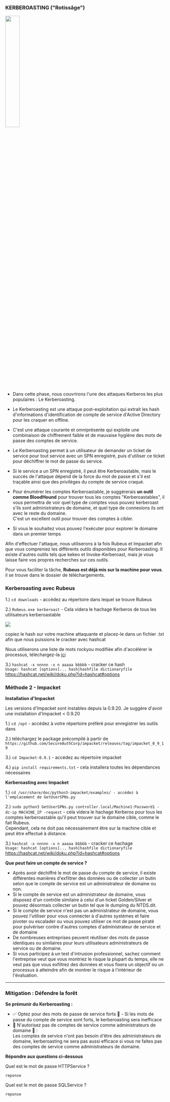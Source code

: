 ### KERBEROASTING ("Rotissâge")

<img src="https://www.shopenseigne.fr/wp-content/uploads/2020/05/enseigne-lumineuse-double-face-rotisserie-ref-06-shop-enseigne-production-13001-marseille-4.jpg" width="30%" height="30%">

- Dans cette phase, nous couvrirons l'une des attaques Kerberos les plus populaires : Le Kerberoasting. 

- Le Kerberoasting est une attaque post-exploitation qui extrait les hash d'informations d'identification de compte de service d'Active Directory pour les craquer en offline. 

- C'est une attaque courante et omniprésente qui exploite une combinaison de chiffrement faible et de mauvaise hygiène des mots de passe des comptes de service.

- Le Kerberoasting permet à un utilisateur de demander un ticket de service pour tout service avec un SPN enregistré, puis d'utiliser ce ticket pour déchiffrer le mot de passe du service.   
- Si le service a un SPN enregistré, il peut être Kerberoastable, mais le succès de l'attaque dépend de la force du mot de passe et s'il est traçable ainsi que des privilèges du compte de service craqué.  

- Pour énumérer les comptes Kerberoastable, je suggérerais **un outil comme BloodHound** pour trouver tous les comptes "Kerberoastables", il vous permettra de voir quel type de comptes vous pouvez kerberoast s'ils sont administrateurs de domaine, et quel type de connexions ils ont avec le reste du domaine.  
C'est un excellent outil pour trouver des comptes à cibler. 
- Si vous le souhaitez vous pouvez l'exécuter pour explorer le domaine dans un premier temps

Afin d'effectuer l'attaque, nous utiliserons à la fois Rubeus et Impacket afin que vous compreniez les différents outils disponibles pour Kerberoasting. 
Il existe d'autres outils tels que kekeo et Invoke-Kerberoast, mais je vous laisse faire vos propres recherches sur ces outils.

Pour vous faciliter la tâche, **Rubeus est déjà mis sur la machine pour vous**. 
il se trouve dans le dossier de téléchargements.


### **Kerberoasting avec Rubeus** 

1.) ```cd downloads``` - accédez au répertoire dans lequel se trouve Rubeus

2.) ```Rubeus.exe kerberoast``` -  Cela videra le hachage Kerberos de tous les utilisateurs kerberoastable

<img src="https://imgur.com/XZegVqf.png"/>

copiez le hash sur votre machine attaquante et placez-le dans un fichier .txt afin que nous puissions le cracker avec hashcat

Nous utiliserons une liste de mots rockyou modifiée afin d'accélérer le processus, téléchargez-la [ici](https://raw.githubusercontent.com/Cryilllic/Active-Directory-Wordlists/master/Pass.txt)

3.) ```hashcat -x nnnnn -x n aaaaa bbbbb``` -  cracker ce hash  
    ```Usage: hashcat [options]... hash|hashfile dictionaryfile```  
       https://hashcat.net/wiki/doku.php?id=hashcat#options 

### **Méthode 2 - Impacket**

**Installation d'Impacket**

Les versions d'Impacket sont instables depuis la 0.9.20. Je suggère d'avoir une installation d'Impacket < 0.9.20

1.) ```cd /opt``` -  accédez à votre répertoire préféré pour enregistrer les outils dans

2.) téléchargez le package précompilé à partir de ```https://github.com/SecureAuthCorp/impacket/releases/tag/impacket_0_9_19```

3.) ```cd Impacket-0.9.1``` - accédez au répertoire impacket

4.) ```pip install requirements.txt``` - cela installera toutes les dépendances nécessaires

**Kerberoasting avec Impacket**

1.) ```cd /usr/share/doc/python3-impacket/examples/ - accédez à l'emplacement de GetUserSPNs.py```

2.) ```sudo python3 GetUserSPNs.py controller.local/Machine1:Password1 -dc-ip MACHINE_IP -request``` - cela videra le hachage Kerberos pour tous les comptes kerberoastable qu'il peut trouver sur le domaine cible, comme le fait Rubeus.   
Cependant, cela ne doit pas nécessairement être sur la machine cible et peut être effectué à distance.

3.) ```hashcat -x nnnnn -x n aaaaa bbbbb``` -  cracker ce hachage  
    ```Usage: hashcat [options]... hash|hashfile dictionaryfile```  
       https://hashcat.net/wiki/doku.php?id=hashcat#options 

**Que peut faire un compte de service ?**

- Après avoir déchiffré le mot de passe du compte de service, il existe différentes manières d'exfiltrer des données ou de collecter un butin selon que le compte de service est un administrateur de domaine ou non.  
- Si le compte de service est un administrateur de domaine, vous disposez d'un contrôle similaire à celui d'un ticket Golden/Silver et pouvez désormais collecter un butin tel que le dumping du NTDS.dit.  
- Si le compte de service n'est pas un administrateur de domaine, vous pouvez l'utiliser pour vous connecter à d'autres systèmes et faire pivoter ou escalader ou vous pouvez utiliser ce mot de passe piraté pour pulvériser contre d'autres comptes d'administrateur de service et de domaine
- De nombreuses entreprises peuvent réutiliser des mots de passe identiques ou similaires pour leurs utilisateurs administrateurs de service ou de domaine.   
- Si vous participez à un test d'intrusion professionnel, sachez comment l'entreprise veut que vous montriez le risque la plupart du temps, elle ne veut pas que vous exfiltrez des données et vous fixera un objectif ou un processus à atteindre afin de montrer le risque à l'intérieur de l'évaluation.

---

### **Mitigation : Défendre la forêt**

**Se prémunir du Kerberoasting :**

- :white_check_mark: Optez pour des mots de passe de service forts :muscle: - Si les mots de passe du compte de service sont forts, le kerberoasting sera inefficace
- :no_entry_sign: N'autorisez pas de comptes de service comme administrateurs de domaine :no_entry_sign: :   
  Les comptes de service n'ont pas besoin d'être des administrateurs de domaine, kerberoasting ne sera pas aussi efficace si vous ne faites pas des comptes de service comme administrateurs de domaine.

**Répondre aux questions ci-dessous**

Quel est le mot de passe HTTPService ?
```
reponse
```
Quel est le mot de passe SQLService ?
```
reponse
```

